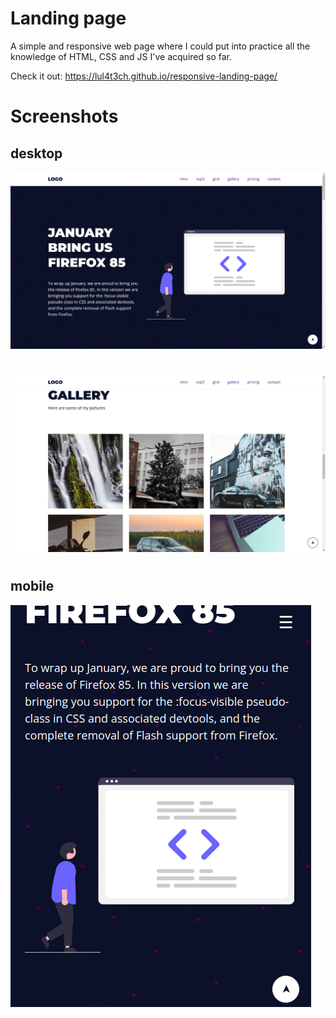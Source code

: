 # Landing page 

A simple and responsive web page where I could put into practice all the knowledge of HTML, CSS and JS I've acquired so far.

Check it out: https://lul4t3ch.github.io/responsive-landing-page/
# Screenshots

## desktop

![App Screenshot](https://github.com/Lul4t3ch/responsive-landing-page/blob/master/screenshots/landing-page1.png?raw=true)
#
![App Screenshot](https://github.com/Lul4t3ch/responsive-landing-page/blob/master/screenshots/landing-page2.png?raw=true)
#
## mobile
![App Screenshot](https://github.com/Lul4t3ch/responsive-landing-page/blob/master/screenshots/landing-page-responsive-mobile.png?raw=true)
